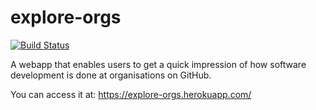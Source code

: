 # explore-orgs
[![Build Status](https://travis-ci.com/mcadariu/explore-orgs.svg?branch=master)](https://travis-ci.com/mcadariu/explore-orgs)

A webapp that enables users to get a quick impression of how software development is done at organisations on GitHub.

You can access it at: 
https://explore-orgs.herokuapp.com/
